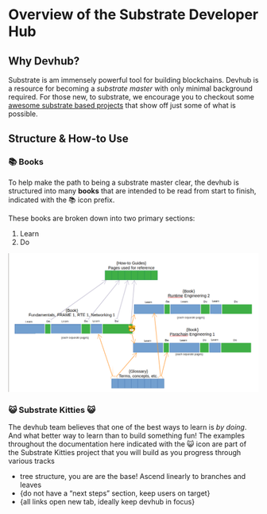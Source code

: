 # Overview of the Substrate Developer Hub

## Why Devhub?

Substrate is am immensely powerful tool for building blockchains. Devhub is a resource for becoming
a _substrate master_ with only minimal background required. For those new, to substrate, we
encourage you to checkout some
[awesome substrate based projects](https://www.substrate.io/substrate-users/) that show off just
some of what is possible.

## Structure & How-to Use

### 📚 Books

To help make the path to being a substrate master clear, the devhub is structured into many
**books** that are intended to be read from start to finish, indicated with the 📚 icon prefix.

These books are broken down into two primary sections:

1. Learn
2. Do

![assets/devhub-books-diagram.png](../assets/devhub-books-diagram.png)

### 😺 Substrate Kitties 😺

The devhub team believes that one of the best ways to learn is _by doing_. And what better way to
learn than to build something fun! The examples throughout the documentation here indicated with the
😺 icon are part of the Substrate Kitties project that you will build as you progress through
various tracks

- tree structure, you are are the base! Ascend linearly to branches and leaves
- {do not have a “next steps” section, keep users on target}
- {all links open new tab, ideally keep devhub in focus}
